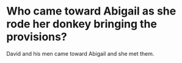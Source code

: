# Who came toward Abigail as she rode her donkey bringing the provisions?

David and his men came toward Abigail and she met them.

